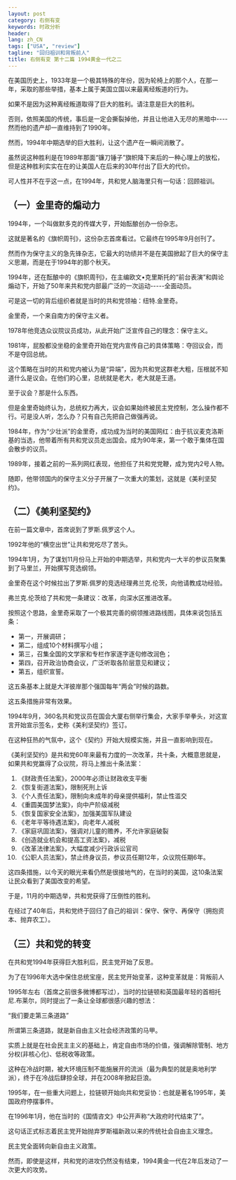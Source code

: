```yaml
---
layout: post
category: 右侧有变
keywords: 时政分析
header:
lang: zh_CN 
tags: ["USA", "review"]
tagline: "回归祖训和背叛前人"
title: 右侧有变 第十二篇 1994黄金一代之二 
---
```


在美国历史上，1933年是一个极其特殊的年份，因为轮椅上的那个人，在那一年，采取的那些举措，基本上属于美国立国以来最离经叛道的行为。

如果不是因为这种离经叛道取得了巨大的胜利。请注意是巨大的胜利。

否则，依照美国的传统，事后是一定会撕裂掉他，并且让他进入无尽的黑暗中----然而他的遗产却一直维持到了1990年。

然而，1994年中期选举的巨大胜利，让这个遗产在一瞬间消散了。

虽然说这种胜利是在1989年那面“镰刀锤子”旗帜降下来后的一种心理上的放松，但是这种胜利实实在在的让美国人在后来的30年付出了巨大的代价。

可人性并不在乎这一点，在1994年，共和党人脑海里只有一句话：回顾祖训。

## （一）金里奇的煽动力

1994年，一个叫做默多克的传媒大亨，开始酝酿创办一份杂志。

这就是著名的《旗帜周刊》，这份杂志首席看过。它最终在1995年9月创刊了。

然而作为保守主义的急先锋杂志，它最大的功绩并不是在美国掀起了巨大的保守主义思潮，而是在于1994年的那个秋天。

1994年，还在酝酿中的《旗帜周刊》，在主编欧文•克里斯托的“前台表演”和舆论煽动下，开始了50年来共和党内部最广泛的一次运动-----全面动员。

可是这一切的背后组织者就是当时的共和党领袖：纽特.金里奇。

金里奇，一个来自南方的保守主义者。

1978年他竞选众议院议员成功，从此开始广泛宣传自己的理念：保守主义。

1981年，屁股都没坐稳的金里奇开始在党内宣传自己的具体策略：夺回议会，而不是夺回总统。

这个策略在当时的共和党内被认为是“异端”，因为共和党这群老大粗，压根就不知道什么是议会。在他们的心里，总统就是老大，老大就是王道。

至于议会？那是什么东西。

但是金里奇始终认为，总统权力再大，议会如果始终被民主党控制，怎么操作都不行。可是没人听，怎么办？只有自己先把自己做强再说。

1984年，作为“少壮派”的金里奇，成功成为当时的美国网红：由于抗议麦克洛斯基的当选，他带着所有共和党议员走出国会。成为90年来，第一个敢于集体在国会散步的议员。

1989年，接着之前的一系列网红表现，他担任了共和党党鞭，成为党内2号人物。

随即，他带领国内的保守主义分子开展了一次重大的策划，这就是《美利坚契约》。

## （二）《美利坚契约》

在前一篇文章中，首席说到了罗斯.佩罗这个人。

1992年他的“横空出世”让共和党吃尽了苦头。

1994年1月，为了谋划11月份马上开始的中期选举，共和党内一大半的参议员聚集到了马里兰，开始撰写竞选纲领。

金里奇在这个时候拉出了罗斯.佩罗的竞选经理弗兰克.伦茨，向他请教成功经验。

弗兰克.伦茨给了共和党一条建议：改革，向深水区推进改革。

按照这个思路，金里奇采取了一个极其完善的纲领推进路线图，具体来说包括五条：

- 第一，开展调研；
- 第二，组成10个材料撰写小组；
- 第三，召集全国的文学家和专栏作家逐字逐句修改润色；
- 第四，召开政治协商会议，广泛听取各阶层意见和建议；
- 第五，组织宣誓。

这五条基本上就是大洋彼岸那个强国每年“两会”时候的路数。

这五条措施非常有效果。

1994年9月，360名共和党议员在国会大厦右侧举行集会，大家手举拳头，对这宣言开始宣示签名，史称《美利坚契约》签订。

在这种狂热的气氛中，这个《契约》开始大规模实施，并且一直影响到现在。

《美利坚契约》是共和党60年来最有力度的一次改革，共十条，大概意思就是，如果共和党赢得了众议院，将马上推出十条法案：

1. 《财政责任法案》，2000年必须让财政收支平衡
2. 《恢复街道法案》，限制死刑上诉
3. 《个人责任法案》，限制向未成年的母亲提供福利，禁止性滥交
4. 《重圆美国梦法案》，向中产阶级减税
5. 《恢复国家安全法案》，加强美国军队建设
6. 《老年平等待遇法案》，向老年人减税
7. 《家庭巩固法案》，强调对儿童的赡养，不允许家庭破裂
8. 《创造就业机会和提高工资法案》，减税
9. 《改革法律法案》，大幅度减少行政诉讼官司
10. 《公职人员法案》，禁止终身议员，参议员任期12年，众议院任期6年。

这四条措施，以今天的眼光来看仍然是很接地气的，在当时的美国，这10条法案让民众看到了美国改变的希望。

于是，11月的中期选举，共和党获得了压倒性的胜利。

在经过了40年后，共和党终于回归了自己的祖训：保守、保守、再保守（拥抱资本、抛弃农工）。

## （三）共和党的转变

在共和党1994年获得巨大胜利后，民主党开始了反思。

为了在1996年大选中保住总统宝座，民主党开始变革，这种变革就是：背叛前人

1995年左右（首席之前很多微博都写过），当时的拉链顿和英国最年轻的首相托尼.布莱尔，同时提出了一条让全球都很感兴趣的想法：

“我们要走第三条道路”

所谓第三条道路，就是新自由主义社会经济政策的马甲。

实质上就是在社会民主主义的基础上，肯定自由市场的价值，强调解除管制、地方分权(非核心化)、低税收等政策。

这种在冷战时期，被大环境压制不能施展开的流派（最为典型的就是奥地利学派），终于在冷战后肆掠全球，并在2008年掀起巨浪。

1995年，在一些重大问题上，拉链顿开始向共和党妥协：也就是著名1995年，美国政府停摆事件。

在1996年1月，他在当时的《国情咨文》中公开声称“大政府时代结束了”。

这句话正式标志着民主党开始抛弃罗斯福新政以来的传统社会自由主义理念。

民主党全面转向新自由主义政策。

然而，即使是这样，共和党的进攻仍然没有结束，1994黄金一代在2年后发动了一次更大的攻势。

